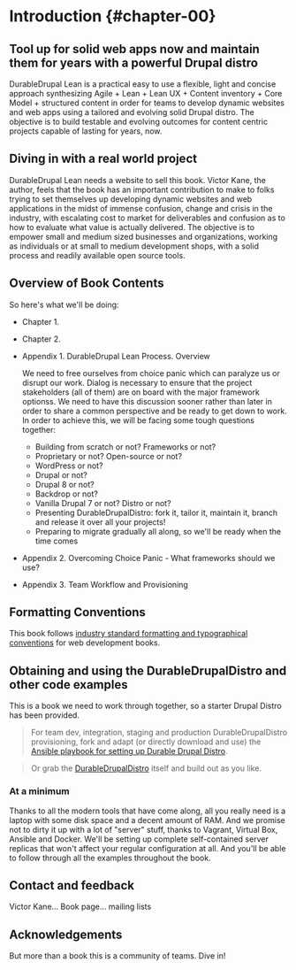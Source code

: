 # Introduction {#chapter-00}

## Tool up for solid web apps now and maintain them for years with a powerful Drupal distro

DurableDrupal Lean is a practical easy to use a flexible, light and concise approach synthesizing Agile + Lean + Lean UX + Content inventory + Core Model + structured content in order for teams to develop dynamic websites and web apps using a tailored and evolving solid Drupal distro. The objective is to build testable and evolving outcomes for content centric projects capable of lasting for years, now. 

## Diving in with a real world project

DurableDrupal Lean needs a website to sell this book. Victor Kane, the author, feels that the book has an important contribution to make to folks trying to set themselves up developing dynamic websites and web applications in the midst of immense confusion, change and crisis in the industry, with escalating cost to market for deliverables and confusion as to how to evaluate what value is actually delivered. The objective is to empower small and medium sized businesses and organizations, working as individuals or at small to medium development shops, with a solid process and readily available open source tools.

## Overview of Book Contents

So here's what we'll be doing:

* Chapter 1. 

* Chapter 2.

* Appendix 1. DurableDrupal Lean Process. Overview
  
    We need to free ourselves from choice panic which can paralyze us or disrupt our work. Dialog is necessary to ensure that the project stakeholders (all of them) are on board with the major framework optionss. We need to have this discussion sooner rather than later in order to share a common perspective and be ready to get down to work. In order to achieve this, we will be facing some tough questions together:
    
  * Building from scratch or not? Frameworks or not?
  * Proprietary or not? Open-source or not?
  * WordPress or not?
  * Drupal or not?
  * Drupal 8 or not?
  * Backdrop or not?
  * Vanilla Drupal 7 or not? Distro or not?
  * Presenting DurableDrupalDistro: fork it, tailor it, maintain it, branch and release it over all your projects!
  * Preparing to migrate gradually all along, so we'll be ready when the time comes
 
 * Appendix 2. Overcoming Choice Panic - What frameworks should we use?
 
 * Appendix 3. Team Workflow and Provisioning

## Formatting Conventions

This book follows [industry standard formatting and typographical conventions](https://leanpub.com/help/manual) for web development books. 

## Obtaining and using the DurableDrupalDistro and other code examples

This is a book we need to work through together, so a starter Drupal Distro has been provided. 

> For team dev, integration, staging and production DurableDrupalDistro provisioning, fork and adapt (or directly download and use) the [Ansible playbook for setting up Durable Drupal Distro](https://github.com/victorkane/ansible-vagrant-durable-drupal-distro).

> Or grab the [DurableDrupalDistro](https://github.com/victorkane/durable-drupal-distro) itself and build out as you like.

### At a minimum

Thanks to all the modern tools that have come along, all you really need is a laptop with some disk space and a decent amount of RAM. And we promise not to dirty it up with a lot of "server" stuff, thanks to Vagrant, Virtual Box, Ansible and Docker. We'll be setting up complete self-contained server replicas that won't affect your regular configuration at all. And you'll be able to follow through all the examples throughout the book.

## Contact and feedback
Victor Kane…
Book page...
mailing lists

## Acknowledgements

But more than a book this is a community of teams. Dive in!
